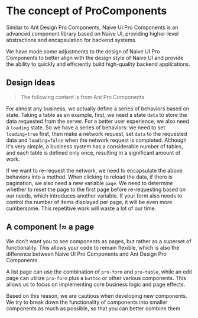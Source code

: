 # The concept of ProComponents

Similar to Ant Design Pro Components, Naive UI Pro Components is an advanced component library based on Naive UI, providing higher-level abstractions and encapsulation for backend systems.

We have made some adjustments to the design of Naive UI Pro Components to better align with the design style of Naive UI and provide the ability to quickly and efficiently build high-quality backend applications.

## Design Ideas

> The following content is from Ant Pro Components

For almost any business, we actually define a series of behaviors based on state. Taking a table as an example, first, we need a state `data` to store the data requested from the server. For a better user experience, we also need a `loading` state. So we have a series of behaviors: we need to set `loading=true` first, then make a network request, set `data` to the requested data and `loading=false` when the network request is completed. Although it's very simple, a business system has a considerable number of tables, and each table is defined only once, resulting in a significant amount of work.

If we want to re-request the network, we need to encapsulate the above behaviors into a method. When clicking to reload the data, if there is pagination, we also need a new variable `page`. We need to determine whether to reset the page to the first page before re-requesting based on our needs, which introduces another variable. If your form also needs to control the number of items displayed per page, it will be even more cumbersome. This repetitive work will waste a lot of our time.

## A component !≈ a page

We don't want you to see components as pages, but rather as a superset of functionality. This allows your code to remain flexible, which is also the difference between Naive UI Pro Components and Ant Design Pro Components.

A list page can use the combination of `pro-form` and `pro-table`, while an edit page can utilize `pro-form` plus a `button` or other various components. This allows us to focus on implementing core business logic and page effects.

Based on this reason, we are cautious when developing new components. We try to break down the functionality of components into smaller components as much as possible, so that you can better combine them.
